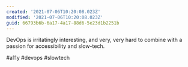 ```yaml
---
created: '2021-07-06T10:20:08.023Z'
modified: '2021-07-06T10:20:08.023Z'
guid: 66793b6b-6a17-4a17-88d6-5e23d1b2251b
---
```

DevOps is irritatingly interesting, and very, very hard to combine with a passion for accessibility and slow-tech.

#a11y #devops #slowtech
